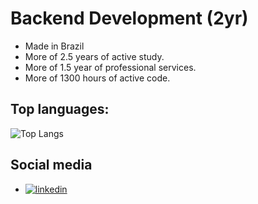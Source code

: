 # Backend Development (2yr)

- Made in Brazil
- More of 2.5 years of active study.
- More of 1.5 year of professional services.
- More of 1300 hours of active code.

## Top languages:

![Top Langs](https://github-readme-stats.vercel.app/api/top-langs/?username=caiodonat&theme=dracule&layout=compact&exclude_repo=ListaDeExercicios&hide=css&langs_count=7)

## Social media

- [![linkedin](https://img.shields.io/badge/-LinkedIn-%230077B5?style=for-the-badge&logo=linkedin&logoColor=white)](https://www.linkedin.com/in/caio-donat/)
